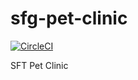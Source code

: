 # sfg-pet-clinic

[![CircleCI](https://circleci.com/gh/zateyev/sfg-pet-clinic.svg?style=svg)](https://circleci.com/gh/zateyev/sfg-pet-clinic)

SFT Pet Clinic
